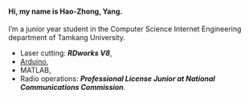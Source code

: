 
#### Hi, my name is Hao-Zhong, Yang.<br>
I’m a junior year student in the Computer Science Internet Engineering department of Tamkang University. 

- Laser cutting: _**RDworks V8**_,<br>
- [Arduino](https://www.arduino.cc/),<br>
- MATLAB,<br>
- Radio operations: _**Professional License Junior at National Communications Commission**_.
